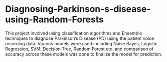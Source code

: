 # Diagnosing-Parkinson-s-disease-using-Random-Forests
This project involved using classification algorithms and Ensemble techniques to diagnose Parkinson’s Disease (PD) using the patient voice recording data. Various models were used including Naive Bayes, Logistic Regression, SVM, Decision Tree, Random Forest etc. and comparison of accuracy across these models was done to finalize the model for prediction.
